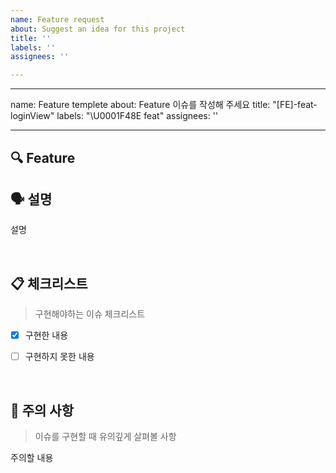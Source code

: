 ```yaml
---
name: Feature request
about: Suggest an idea for this project
title: ''
labels: ''
assignees: ''

---
```


---
name: Feature templete
about: Feature 이슈를 작성해 주세요
title: "[FE]-feat-loginView"
labels: "\U0001F48E feat"
assignees: ''

---

## 🔍 Feature
## 🗣 설명

설명

<br/>

## 📋 체크리스트

> 구현해야하는 이슈 체크리스트

- [x] 구현한 내용
- [ ] 구현하지 못한 내용



<br/>

## 🚧 주의 사항

> 이슈를 구현할 때 유의깊게 살펴볼 사항

주의할 내용

<br/><br/>
